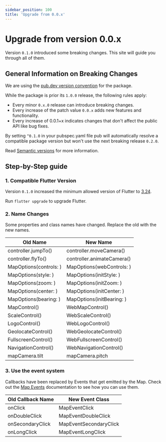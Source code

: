 ```yaml
---
sidebar_position: 100
title: 'Upgrade from 0.0.x'
---
```


# Upgrade from version 0.0.x

Version `0.1.0` introduced some breaking changes. This site will guide you
through all of them.

## General Information on Breaking Changes

We are using
the [pub.dev version convention](https://dart.dev/tools/pub/versioning) for the
package.

While the package is prior its `1.0.0` release, the following rules apply:

- Every minor `0.x.0` release can introduce breaking changes.
- Every increase of the patch value `0.0.x` adds new features and functionality.
- Every increase of 0.0.1+x indicates changes that don't affect the public API
  like bug fixes.

By setting `^0.1.0` in your pubspec.yaml file pub will automatically resolve a
compatible package version but won't use the next breaking release `0.2.0`.

Read [Semantic versions](https://dart.dev/tools/pub/versioning#semantic-versions)
for more information.

## Step-by-Step guide

### 1. Compatible Flutter Version

Version `0.1.0` increased the minimum allowed version of Flutter
to [3.24](https://medium.com/flutter/whats-new-in-flutter-3-24-6c040f87d1e4).

Run `flutter upgrade` to upgrade Flutter.

### 2. Name Changes

Some properties and class names have changed. Replace the old with the new
names.

| Old Name               | New Name                    |
|------------------------|-----------------------------|
| controller.jumpTo()    | controller.moveCamera()     |
| controller.flyTo()     | controller.animateCamera()  |
| MapOptions(controls: ) | MapOptions(webControls: )   |
| MapOptions(style: )    | MapOptions(initStyle: )     |
| MapOptions(zoom: )     | MapOptions(initZoom: )      |
| MapOptions(center: )   | MapOptions(initCenter: )    |
| MapOptions(bearing: )  | MapOptions(initBearing: )   |
| MapControl()           | WebMapControl()             |
| ScaleControl()         | WebScaleControl()           |
| LogoControl()          | WebLogoControl()            |
| GeolocateControl()     | WebGeolocateControl()       |
| FullscreenControl()    | WebFullscreenControl()      |
| NavigationControl()    | WebNavigationControl()      |
| mapCamera.tilt         | mapCamera.pitch             |

### 3. Use the event system

Callbacks have been replaced by Events that get emitted by the Map.
Check out the [Map Events](./events) documentation to see how you can use them.

| Old Callback Name | New Event Class        |
|-------------------|------------------------|
| onClick           | MapEventClick          |
| onDoubleClick     | MapEventDoubleClick    |
| onSecondaryClick  | MapEventSecondaryClick |
| onLongClick       | MapEventLongClick      |